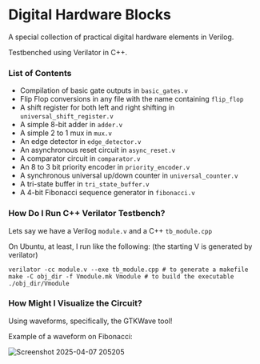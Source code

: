 # Digital Hardware Blocks

A special collection of practical digital hardware elements in Verilog.

Testbenched using Verilator in C++.

### List of Contents

- Compilation of basic gate outputs in `basic_gates.v`
- Flip Flop conversions in any file with the name containing `flip_flop`
- A shift register for both left and right shifting in `universal_shift_register.v`
- A simple 8-bit adder in `adder.v`
- A simple 2 to 1 mux in `mux.v`
- An edge detector in `edge_detector.v`
- An asynchronous reset circuit in `async_reset.v`
- A comparator circuit in `comparator.v`
- An 8 to 3 bit priority encoder in `priority_encoder.v`
- A synchronous universal up/down counter in `universal_counter.v`
- A tri-state buffer in `tri_state_buffer.v`
- A 4-bit Fibonacci sequence generator in `fibonacci.v`

### How Do I Run C++ Verilator Testbench?

Lets say we have a Verilog `module.v` and a C++ `tb_module.cpp`

On Ubuntu, at least, I run like the following: (the starting V is generated by verilator)

```
verilator -cc module.v --exe tb_module.cpp # to generate a makefile
make -C obj_dir -f Vmodule.mk Vmodule # to build the executable
./obj_dir/Vmodule 
```

### How Might I Visualize the Circuit?

Using waveforms, specifically, the GTKWave tool!

Example of a waveform on Fibonacci:

![Screenshot 2025-04-07 205205](https://github.com/user-attachments/assets/316dbfe5-8f06-4236-b371-3cc7907a9e0a)
